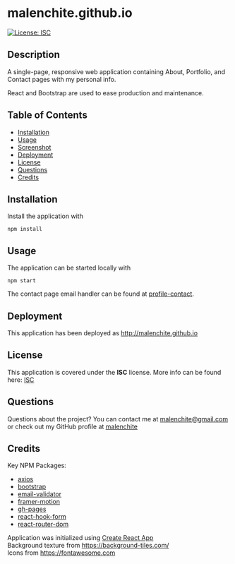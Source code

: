 # malenchite.github.io
[![License: ISC](https://img.shields.io/badge/License-ISC-blue.svg)](https://opensource.org/licenses/ISC)

## Description
A single-page, responsive web application containing About, Portfolio, and Contact pages with my personal info. 

React and Bootstrap are used to ease production and maintenance.

## Table of Contents
* [Installation](#Installation)
* [Usage](#Usage)
* [Screenshot](#Screenshot)
* [Deployment](#Deployment)
* [License](#License)
* [Questions](#Questions)
* [Credits](#Credits)

## Installation
Install the application with
```
npm install
```

## Usage
The application can be started locally with
```
npm start
```

The contact page email handler can be found at [profile-contact](https://github.com/malenchite/profile-contact).


## Deployment
This application has been deployed as http://malenchite.github.io

## License  
This application is covered under the **ISC** license. More info can be found here: [ISC](https://opensource.org/licenses/ISC)

## Questions
Questions about the project? You can contact me at malenchite@gmail.com or check out my GitHub profile at [malenchite](https://github.com/malenchite)

## Credits
Key NPM Packages:
* [axios](https://www.npmjs.com/package/axios)
* [bootstrap](https://www.npmjs.com/package/bootstrap)
* [email-validator](https://www.npmjs.com/package/email-validator)
* [framer-motion](https://www.npmjs.com/package/framer-motion)
* [gh-pages](https://www.npmjs.com/package/gh-pages)
* [react-hook-form](https://www.npmjs.com/package/react-hook-form)
* [react-router-dom](https://www.npmjs.com/package/react-router-dom)

Application was initialized using [Create React App](https://create-react-app.dev/)  
Background texture from https://background-tiles.com/  
Icons from https://fontawesome.com  

